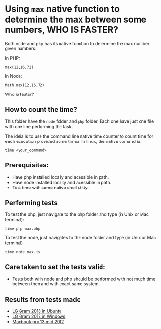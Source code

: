 # Using `max` native function to determine the max between some numbers, WHO IS FASTER?

Both node and php has its native function to determine the max number given numbers:

In PHP:
```
max(12,16,72)
```

In Node:
```
Math.max(12,16,72)
```

Who is faster?

## How to count the time?

This folder have the `node` folder and `php` folder. Each one have just one file with one line performing the task.

The ideia is to use the command line native time counter to count time for each execution provided some times. In linux, the native comand is:

```
time <your_command>
```

## Prerequisites:

* Have php installed locally and acessible in path.
* Have node installed locally and acessible in path.
* Test time with some native shell utiity.

## Performing tests

To test the php, just navigate to the php folder and type (in Unix or Mac terminal):

```
time php max.php
```

To test the node, just navigates to the node folder and type (in Unix or Mac terminal)

```
time node max.js
```

## Care taken to set the tests valid:

* Tests both with node and php should be performed with not much time between then and with exact same system.

## Results from tests made

* [LG Gram 2018 in Ubuntu](RESULTS/Ubuntu_LG_Gram_2018_PHP_Is_Winner.md)
* [LG Gram 2018 in Windows](RESULTS/Win10_LG_Gram_2018_Node_Is_Winner.md)
* [Macbook pro 13 mid 2012](RESULTS/)
